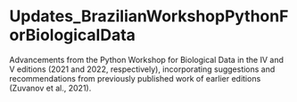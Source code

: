 # Updates_BrazilianWorkshopPythonForBiologicalData
Advancements from the Python Workshop for Biological Data in the IV and V editions (2021 and 2022, respectively), incorporating suggestions and recommendations from previously published work of earlier editions (Zuvanov et al., 2021).
